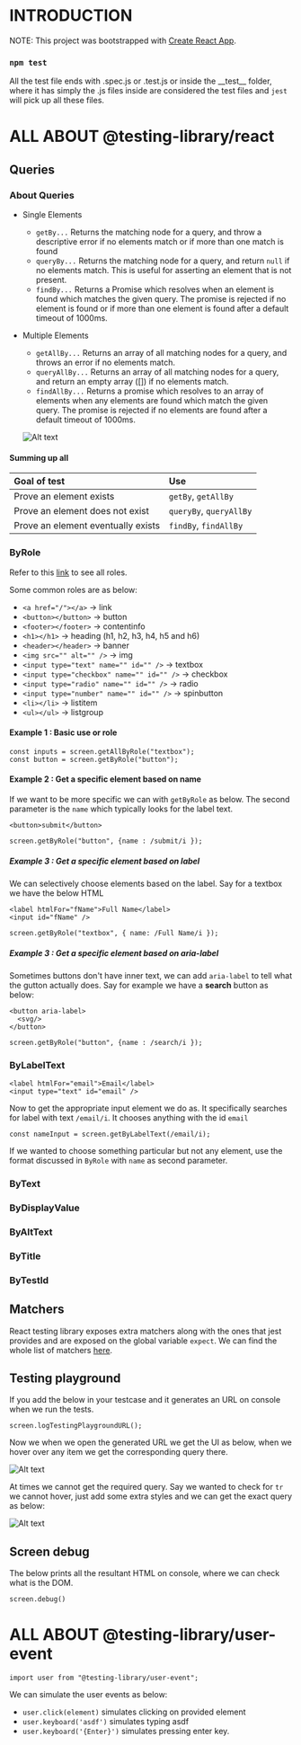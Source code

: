 # INTRODUCTION

NOTE: This project was bootstrapped with [Create React App](https://github.com/facebook/create-react-app).

### `npm test`

All the test file ends with .spec.js or .test.js or inside the \_\_test\_\_ folder, where it has simply the .js files inside are considered the test files and `jest` will pick up all these files.

# ALL ABOUT @testing-library/react

## Queries

### About Queries

- Single Elements
  - `getBy...` Returns the matching node for a query, and throw a descriptive error if no elements match or if more than one match is found
  - `queryBy...` Returns the matching node for a query, and return `null` if no elements match. This is useful for asserting an element that is not present.
  - `findBy...` Returns a Promise which resolves when an element is found which matches the given query. The promise is rejected if no element is found or if more than one element is found after a default timeout of 1000ms.
- Multiple Elements

  - `getAllBy...` Returns an array of all matching nodes for a query, and throws an error if no elements match.
  - `queryAllBy...` Returns an array of all matching nodes for a query, and return an empty array ([]) if no elements match.
  - `findAllBy...` Returns a promise which resolves to an array of elements when any elements are found which match the given query. The promise is rejected if no elements are found after a default timeout of 1000ms.

  ![Alt text](/images/QueryCheatSheet.png)

#### Summing up all

| Goal of test                       | Use                     |
| :--------------------------------- | :---------------------- |
| Prove an element exists            | `getBy`, `getAllBy`     |
| Prove an element does not exist    | `queryBy`, `queryAllBy` |
| Prove an element eventually exists | `findBy`, `findAllBy`   |

### ByRole

Refer to this [link](https://www.w3.org/TR/html-aria/#docconformance) to see all roles.

Some common roles are as below:

- `<a href="/"></a>` &#8594; link
- `<button></button>` &#8594; button
- `<footer></footer>` &#8594; contentinfo
- `<h1></h1>` &#8594; heading (h1, h2, h3, h4, h5 and h6)
- `<header></header>` &#8594; banner
- `<img src="" alt="" />` &#8594; img
- `<input type="text" name="" id="" />` &#8594; textbox
- `<input type="checkbox" name="" id="" />` &#8594; checkbox
- `<input type="radio" name="" id="" />` &#8594; radio
- `<input type="number" name="" id="" />` &#8594; spinbutton
- `<li></li>` &#8594; listitem
- `<ul></ul>` &#8594; listgroup

#### Example 1 : Basic use or role

```
const inputs = screen.getAllByRole("textbox");
const button = screen.getByRole("button");
```

#### Example 2 : Get a specific element based on name

If we want to be more specific we can with `getByRole` as below. The second parameter is the `name` which typically looks for the label text.

```
<button>submit</button>
```

```
screen.getByRole("button", {name : /submit/i });
```

##### Example 3 : Get a specific element based on label

We can selectively choose elements based on the label. Say for a textbox we have the below HTML

```
<label htmlFor="fName">Full Name</label>
<input id="fName" />
```

```
screen.getByRole("textbox", { name: /Full Name/i });
```

##### Example 3 : Get a specific element based on aria-label

Sometimes buttons don't have inner text, we can add `aria-label` to tell what the gutton actually does. Say for example we have a **search** button as below:

```
<button aria-label>
  <svg/>
</button>
```

```
screen.getByRole("button", {name : /search/i });
```

### ByLabelText

```
<label htmlFor="email">Email</label>
<input type="text" id="email" />
```

Now to get the appropriate input element we do as. It specifically searches for label with text `/email/i`. It chooses anything with the id `email`

```
const nameInput = screen.getByLabelText(/email/i);
```

If we wanted to choose something particular but not any element, use the format discussed in `ByRole` with `name` as second parameter.

### ByText

### ByDisplayValue

### ByAltText

### ByTitle

### ByTestId

## Matchers

React testing library exposes extra matchers along with the ones that jest provides and are exposed on the global variable `expect`. We can find the whole list of matchers [here]("https://github.com/testing-library/jest-dom#custom-matchers").

## Testing playground

If you add the below in your testcase and it generates an URL on console when we run the tests.

```
screen.logTestingPlaygroundURL();
```

Now we when we open the generated URL we get the UI as below, when we hover over any item we get the corresponding query there.

![Alt text](/images/testingPlayground1.png)

At times we cannot get the required query. Say we wanted to check for `tr` we cannot hover, just add some extra styles and we can get the exact query as below:

![Alt text](/images/testingPlayground2.png)

## Screen debug

The below prints all the resultant HTML on console, where we can check what is the DOM.

```
screen.debug()
```

# ALL ABOUT @testing-library/user-event

```
import user from "@testing-library/user-event";
```

We can simulate the user events as below:

- `user.click(element)` simulates clicking on provided element
- `user.keyboard('asdf')` simulates typing asdf
- `user.keyboard('{Enter}')` simulates pressing enter key.
